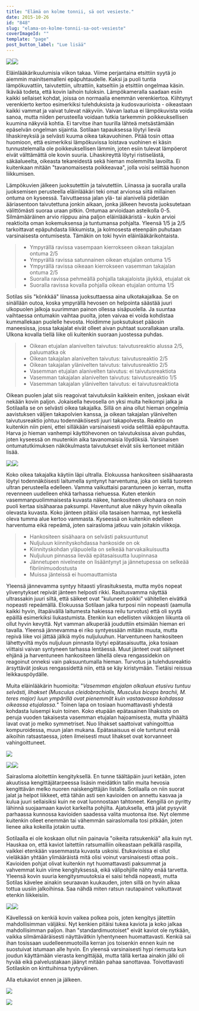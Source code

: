 ```yaml
---
title: "Elämä on kolme tonnii, sä oot vesieste."
date: 2015-10-26
id: "848"
slug: "elama-on-kolme-tonnii-sa-oot-vesieste"
coverImageId: ""
template: "page"
post_button_label: "Lue lisää"
---
```


[![](/images/l%25C3%25A4mp%25C3%25B6kuva4.jpg)](http://4.bp.blogspot.com/-DbK4yeYsP2A/Vi3riX02DLI/AAAAAAAAKVE/YVcUmCCAv6M/s1600/l%25C3%25A4mp%25C3%25B6kuva4.jpg)[![](/images/l%25C3%25A4mp%25C3%25B6kuva1.jpg)](http://4.bp.blogspot.com/-XHIMMyDWtjE/Vi3riZh9qEI/AAAAAAAAKVA/CbTrwg1oP78/s1600/l%25C3%25A4mp%25C3%25B6kuva1.jpg)

Eläinlääkärikuulumisia viikon takaa. Viime perjantaina etsittiin syytä jo aiemmin mainitsemalleni epäpuhtaudelle. Kaksi ja puoli tuntia lämpökuvattiin, taivutettiin, ultrattiin, katseltiin ja etsittiin ongelmaa käsin. Ikävää todeta, että kovin laihoin tuloksin. Lämpökameralla saadaan esiin kaikki sellaiset kohdat, joissa on normaalia enemmän verenkiertoa. Kiihtynyt verenkierto kertoo esimerkiksi tulehduksista ja kudosvaurioista - oikeastaan kaikki vammat ja vaivat tulevat näkyviin. Vaivan laatua ei lämpökuvista voida sanoa, mutta niiden perusteella voidaan tutkia tarkemmin poikkeuksellisen kuumina näkyviä kohtia. Ei tarvitse ihan tuurilla lähteä metsästämään epäselvän ongelman sijaintia. Sotilaan tapauksessa löytyi lieviä lihaskireyksiä ja selvästi kuuma oikea takavuohinen. Pitää tosin ottaa huomioon, että esimerkiksi lämpökuvissa loistava vuohinen ei käsin tunnustelemalla ole poikkeuksellisen lämmin, joten esiin tulevat lämpöerot eivät välttämättä ole kovin suuria. Lihaskireyttä löytyi ristiselästä, säkäalueelta, oikeasta tekareidestä sekä hieman molemmilta lavoilta. Ei kuitenkaan mitään "tavanomaisesta poikkeavaa", jolla voisi selittää huonon liikkumisen.

Lämpökuvien jälkeen juoksutettiin ja taivutettiin. Liinassa ja suoralla uralla juoksemisen perusteella eläinlääkäri teki omat arvionsa siitä millainen ontuma on kyseessä. Taivuttaessa jalan ylä- tai alaniveliä pidetään ääriasentoon taivutettuna jonkin aikaan, jonka jälkeen hevosta juoksutetaan välittömästi suoraa uraan pitkin. Ontumaa arvioidaan asteikolla 0-5. Silmämääräinen arvio riippuu aina paljon eläinlääkäristä - kukin arvioi reaktioita oman kokemuksensa ja tuntumansa pohjalta. Yleensä 1/5 ja 2/5 tarkoittavat epäpuhdasta liikkumista, ja kolmosesta eteenpäin puhutaan varsinaisesta ontumisesta. Tämäkin on toki hyvin eläinlääkärikohtaista.

> - Ympyrällä ravissa vasempaan kierrokseen oikean takajalan ontuma 2/5
> - Ympyrällä ravissa satunnainen oikean etujalan ontuma 1/5
> - Ympyrällä ravissa oikeaan kierrokseen vasemman takajalan ontuma 2/5
> - Suoralla ravissa pehmeällä pohjalla takajaloista jäykkä, etujalat ok
> - Suoralla ravissa kovalla pohjalla oikean etujalan ontuma 1/5

Sotilas siis "könkkää" liinassa juoksuttaessa aina ulkotakajalkaa. Se on sinällään outoa, koska ympyrällä hevosen on helpointa säästää juuri ulkopuolen jalkoja suurimman painon ollessa sisäpuolella. Ja suuntaa vaihtaessa ontumakin vaihtaa puolta, joten vaivaa ei voida kohdistaa kummallekaan puolelle hevosta. Hoidimme juoksutukset pääosin maneesissa, jossa takajalat eivät olleet aivan puhtaat suorallakaan uralla. Ulkona kovalla tiellä liike oli kuitenkin suoraan juostessa puhdas.

> - Oikean etujalan alanivelten taivutus: taivutusreaktio alussa 2/5, paluumatka ok
> - Oikean takajalan alanivelten taivutus: taivutusreaktio 2/5
> - Oikean takajalan ylänivelten taivutus: taivutusreaktio 2/5
> - Vasemman etujalan alanivelten taivutus: ei taivutusreaktiota
> - Vasemman takajalan alanivelten taivutus: taivutusreaktio 1/5
> - Vasemman takajalan ylänivelten taivutus: ei taivutusreaktiota

Oikean puolen jalat siis reagoivat taivutuksiin kaikkein eniten, joskaan eivät nekään kovin paljon. Jokaisella hevosella on yksi muita heikompi jalka ja Sotilaalla se on selvästi oikea takajalka. Sillä on aina ollut hieman ongelmia aavistuksen väljien takapolvien kanssa, ja oikean takajalan ylänivelten taivutusreaktio johtuu todennäköisesti juuri takapolvesta. Reaktio on kuitenkin niin pieni, ettei silläkään varsinaisesti voida selittää epäpuhtautta. Harva jo hieman vanhempi käyttöhevonen on taivutuksissa aivan puhdas, joten kyseessä on muutenkin aika tavanomaisia löydöksiä. Varsinaisen ontumatutkimuksen näkökulmasta taivutukset eivät siis kertoneet mitään lisää.

[![](/images/ulta1.jpg)](http://1.bp.blogspot.com/-pHrbzCzDWLE/Vi1Dv3RbVJI/AAAAAAAAKTc/7Q7zoAdTGQo/s1600/ulta1.jpg)[![](/images/ultra2.jpg)](http://1.bp.blogspot.com/-rhYxF36i3Yw/Vi1DwFhzLSI/AAAAAAAAKTg/qhTtU-IraV8/s1600/ultra2.jpg)

Koko oikea takajalka käytiin läpi ultralla. Elokuussa hankositeen sisähaarasta löytyi todennäköisesti laitumella syntynyt harventuma, joka on siellä tuoreen ultran perusteella edelleen. Vamma vaikuttaisi parantuneen jo kerran, mutta revenneen uudelleen ehkä tarhassa riehuessa. Kuten etenkin vasemmanpuolimmaisesta kuvasta näkee, hankositeen ulkohaara on noin puoli kertaa sisähaaraa paksumpi. Haventunut alue näkyy hyvin oikealla olevasta kuvasta. Koko jänteen pitäisi olla tasaisen harmaa, nyt keskellä oleva tumma alue kertoo vammasta. Kyseessä on kuitenkin edelleen harventuma eikä repeämä, joten sairasloma jatkuu vain joitakin viikkoja.

> - Hankositeen sisähaara on selvästi paksuuntunut
> - Nuljuluun kiinnityskohdassa hankoside on ok
> - Kiinnityskohdan yläpuolella on selkeää harvakaikuisuutta
> - Nuljuluun pinnassa lievää epätasaisuutta luupinnasa
> - Jännetupen nivelneste on lisääntynyt ja jännetupessa on selkeää fibriinimuodostusta
> - Muissa jänteissä ei huomauttamista

Yleensä jännevamma syntyy hitaasti ylirasituksesta, mutta myös nopeat ylivenytykset repivät jänteen helposti rikki. Rasitusvamma näyttää ultrassakin juuri siltä, että säikeet ovat "kuluneet poikki" vähitellen eivätkä nopeasti repeämällä. Elokuussa Sotilaan jalka turposi niin nopeasti (aamulla kaikki hyvin, iltapäivällä laitumesta hakiessa reilu turvotus) että oli syytä epäillä esimerkiksi liukastumista. Etenkin kun edellisten viikkojen liikunta oli ollut hyvin kevyttä. Nyt vamman alkuperää jouduttiin etsimään hieman eri tavalla. Yleensä jännevamma ei riko syntyessään mitään muuta, mutta repivä liike voi jättää jälkiä myös nuljuluuhun. Harventuneen hankositeen lähettyviltä myös nuljuluun pinnasta löytyi epätasaisuutta, joka tosiaan viittaisi vaivan syntyneen tarhassa lentäessä. Muut jänteet ovat säilyneet ehjänä ja harventuneen hankositeen lähellä oleva rengassidekin on reagoinut onneksi vain paksuuntumalla hieman. Turvotus ja tulehdusreaktio ärsyttävät joskus rengassidettä niin, että se käy kiristymään. Tietäisi reissua leikkauspöydälle.

Muita eläinlääkärin huomioita: "_Vasemman etujalan olkaluun etusivu tuntuu selvästi, lihakset (Musculus cleidobrachialis, Musculus biceps brachii, M. teres major) luun ympärillä ovat pienemmät kuin vastaavassa kohdassa oikeassa etujalassa._" Toinen lapa on tosiaan huomattavasti yhdestä kohdasta luisempi kuin toinen. Koko etupään epätasainen lihaksisto on peruja vuoden takaisesta vasemman etujalan hajoamisesta, mutta ylhäältä lavat ovat jo melko symmetriset. Nuo lihakset saattoivat vahingoittua kompuroidessa, muun jalan mukana. Epätasaisuus ei ole tuntunut enää aikoihin ratsastaessa, joten ilmeisesti muut lihakset ovat korvanneet vahingoittuneet.

[![](/images/IMG_2171_.jpg)](http://4.bp.blogspot.com/-bIK-e4uKL7k/Vi6JtZM-qvI/AAAAAAAAKV8/Vgm6guXP0bA/s1600/IMG_2171_.jpg)

[![](/images/IMG_2134_.jpg)](http://3.bp.blogspot.com/-wscs4TKfIFI/Vi6JsQwa2SI/AAAAAAAAKVc/w8zdDLwQazc/s1600/IMG_2134_.jpg)[![](/images/IMG_2138_.jpg)](http://4.bp.blogspot.com/-9C30oxPKU1M/Vi6JsdSDIZI/AAAAAAAAKVg/q6Yh3NS9tUQ/s1600/IMG_2138_.jpg)

Sairasloma aloitettiin kengityksellä. En tunne täältäpäin juuri ketään, joten akuutissa kengittäjätarpeessa lisäsin meidätkin tallin muita hevosia kengittävän melko nuoren naiskengittäjän listalle. Sotilaalla on niin suorat jalat ja helpot liikkeet, että tähän asti sen kavioiden on annettu kasvaa ja kulua juuri sellaisiksi kuin ne ovat luonnostaan tahtoneet. Kengillä on pyritty lähinnä suojaamaan kaviot karkeilta pohjilta. Ajatuksella, että jalat pysyvät parhaassa kunnossa kavioiden saadessa valita muotonsa itse. Nyt olemme kuitenkin olleet enemmän tai vähemmän sairaslomalla tosi pitkään, joten lienee aika kokeilla jotakin uutta.

Sotilaalla ei ole koskaan ollut niin painavia "oikeita ratsukenkiä" alla kuin nyt. Hauskaa on, että kaviot laitettiin ratsumalliin oikeastaan pelkällä raspilla, vaikkei etenkään vasemmasta kuvasta uskoisi. Etukavioissa ei ollut vieläkään yhtään ylimääräistä mitä olisi voinut varsinaisesti ottaa pois.. Kavioiden pohjat olivat kuitenkin nyt huomattavasti paksummat ja vahvemmat kuin viime kengityksessä, eikä välipohjille nähty enää tarvetta. Yleensä kovin suuria kengitysmuutoksia ei saisi tehdä nopeasti, mutta Sotilas kävelee ainakin seuraavan kuukauden, joten sillä on hyvin aikaa tottua uusiin jalkoihinsa. Saa nähdä miten ratsun rautapainot vaikuttavat etenkin liikkeisiin.

[![](/images/IMG_2147_.jpg)](http://3.bp.blogspot.com/-6eOSz8yEx6M/Vi6JsdK1awI/AAAAAAAAKWE/MjVK1ouUYso/s1600/IMG_2147_.jpg)[![](/images/IMG_2154_.jpg)](http://3.bp.blogspot.com/-7l6nj64YmgA/Vi6JtFAdO1I/AAAAAAAAKV0/zmBdgGsueAk/s1600/IMG_2154_.jpg)

Kävellessä on kenkiä kovin vaikea polkea pois, joten kengitys jätettiin mahdollisimman väljäksi. Nyt kenkien pitäisi tukea kaviota ja koko jalkaa mahdollisimman paljon. Ihan "standardimuotoiset" eivät kaviot ole nytkään, vaikka silmämääräisesti näyttävätkin lyhentyneen huomattavasti. Kenkiä sai ihan tosissaan uudelleenmuotoilla kerran jos toisenkin ennen kuin ne suostuivat istumaan alle hyvin. En yleensä varsinaisesti hypi riemusta kun joudun käyttämään vierasta kengittäjää, mutta tällä kertaa ainakin jälki oli hyvää eikä palvelustakaan jäänyt mitään pahaa sanottavaa. Toivottavasti Sotilaskin on kinttuihinsa tyytyväinen.

Alla etukaviot ennen ja jälkeen.

[![](/images/IMG_1945_.jpg)](http://4.bp.blogspot.com/-T8bfRd_2PIk/Vi6JvMLZdiI/AAAAAAAAKWM/R8AvEVoxOW8/s1600/IMG_1945_.jpg)

[![](/images/IMG_2164_.jpg)](http://1.bp.blogspot.com/-XsBlu3aL-iQ/Vi6JtDr4DcI/AAAAAAAAKV4/FibiFKBErnk/s1600/IMG_2164_.jpg)
